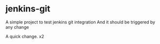 # jenkins-git

A simple project to test jenkins git integration
And it should be triggered by any change


A quick change. x2
